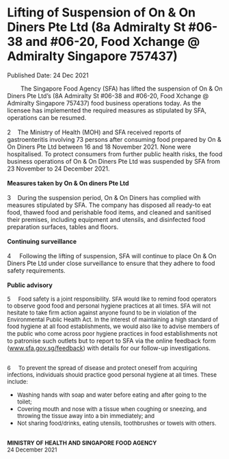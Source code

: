 <html>
    <meta http-equiv="Content-Type" content="text/html; charset=utf-8"/>
    <meta charset="utf-8"/>
    <title>Lifting of Suspension of On & On Diners Pte Ltd (8a Admiralty St #06-38 and #06-20, Food Xchange @ Admiralty Singapore 757437)</title>
    <body><h1>Lifting of Suspension of On & On Diners Pte Ltd (8a Admiralty St #06-38 and #06-20, Food Xchange @ Admiralty Singapore 757437)</h1>
    <p>Published Date: 24 Dec 2021</p> &nbsp; &nbsp; &nbsp; &nbsp; The Singapore Food Agency (SFA) has lifted the suspension of On &amp; On Diners Pte Ltd’s (8A Admiralty St #06-38 and #06-20, Food Xchange @ Admiralty Singapore 757437) food business operations today. As the licensee has implemented the required measures as stipulated by SFA, operations can be resumed.<br><br>2&nbsp; &nbsp; The Ministry of Health (MOH) and SFA received reports of gastroenteritis involving 73 persons after consuming food prepared by On &amp; On Diners Pte Ltd between 16 and 18 November 2021. None were hospitalised. To protect consumers from further public health risks, the food business operations of On &amp; On Diners Pte Ltd was suspended by SFA from 23 November to 24 December 2021.<br><br><strong>Measures taken by On &amp; On diners Pte Ltd</strong><br><br>3&nbsp; &nbsp; During the suspension period, On &amp; On Diners has complied with measures stipulated by SFA. The company has disposed all ready-to eat food, thawed food and perishable food items, and cleaned and sanitised their premises, including equipment and utensils, and disinfected food preparation surfaces, tables and floors.<br><br><strong>Continuing surveillance<br></strong><br>4&nbsp; &nbsp; &nbsp;Following the lifting of suspension, SFA will continue to place On &amp; On Diners Pte Ltd under close surveillance to ensure that they adhere to food safety requirements.<br><br><strong>Public advisory</strong><br><span style="font-size: 13px;"><br>5&nbsp; &nbsp; &nbsp;Food safety is a joint responsibility. SFA would like to remind food operators to observe good food and personal hygiene practices at all times. SFA will not hesitate to take firm action against anyone found to be in violation of the Environmental Public Health Act. In the interest of maintaining a high standard of food hygiene at all food establishments, we would also like to advise members of the public who come across poor hygiene practices in food&nbsp;</span>establishments not to patronise such outlets but to report to SFA via the online feedback form (<a href="http://www.sfa.gov.sg/feedback" title="" class="" target="">www.sfa.gov.sg/feedback</a>) with details for our follow-up investigations.<p><span style="font-size: 13px;"><br>6&nbsp; &nbsp; &nbsp;To prevent the spread of disease and protect oneself from acquiring infections, individuals should practice good personal hygiene at all times. These include:</span></p><ul><li><span style="font-size: 13px;">Washing hands with soap and water before eating and after going to the toilet;&nbsp;</span></li><li><span style="font-size: 13px;">Covering mouth and nose with a tissue when coughing or sneezing, and throwing the tissue away into a bin immediately; and&nbsp;</span></li><li><span style="font-size: 13px;">Not sharing food/drinks, eating utensils, toothbrushes or towels with others.&nbsp;<br></span></li></ul><p><span style="font-size: 13px;"><strong><br>MINISTRY OF HEALTH AND SINGAPORE FOOD AGENCY&nbsp;<br></strong>24 December 2021&nbsp;</span></p></body>
</html>